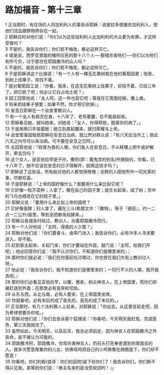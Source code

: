 # 路加福音 - 第十三章
  
 1 正当那时，有在场的人将加利利人的事告诉耶稣：说彼拉多使屠杀加利利人，使他们流血跟祭物搀杂在一起。  
 2 耶稣应时对他们说：「你们以为这些加利利人比加利利的大众更为有罪，才这样受害吗？  
 3 不是的，我告诉你们；你们若不悔改，都必这样灭亡。  
 4 或是说，西罗亚里面的楼所压死的那十八个人──那楼杀害他们──你们以为他们有所亏负，过于那住在耶路撒冷的众人吗？  
 5 不是的，我告诉你们；你们若不悔改，都必这样灭亡。  
 6 于是耶稣讲这个比喻说：「有一个人有一棵无花果树栽在他的葡萄园里；他来，到树上找果子，却找不着。  
 7 就对葡萄园工说：『你看，我来，在这无花果树上找果子，却找不着，已经三年了。把它砍了吧；何必让它白占地土呢？』  
 8 园工回答他说：『主人阿，这一年也容它吧；等我在它周围挖掘，撒上粪。  
 9 将来若结果子便罢；如果不然，你才把它砍掉』」  
 10 安息日耶稣在一个会堂里教训人。  
 11 有一个女人有病灵在身，十八年了，老弯着腰，总不能直起来。  
 12 耶稣看见她，就叫她来，对她说：「女人，你得释放，脱离你的病了。」  
 13 于是用两只手按着她；她立刻直起腰来，就归荣耀与上帝。  
 14 会堂管事因恼怒耶稣在安息日治病，就公然对群众说：「有六天应当作工；故此六天之内尽可以来治病，可不要在安息之日阿。」  
 15 主回答他说：「假冒为善的人哪，你们各人在安息日，不从秣槽上把牛或驴解开，牵去饮吗？  
 16 这个女人，是亚伯拉罕底子孙，撒但(即：魔鬼灵的别名)所捆锁的，你看，已十八年了，她不应该在安息的日子得解开，脱离这锁才吗？」  
 17 耶稣说了这些话，所有敌对他的人都觉得惭愧；全群的人因他所作一切光荣的事，尽都欢喜。  
 18 于是耶稣说：「上帝的国好像什么？我要用什么来比拟它呢？  
 19 它好像一粒芥菜种；人拿了，撒在自己的园子里；就生长起来，成了树；空中的飞鸟也栖息在它的枝子里。」  
 20 耶稣又说：「要用什么来比拟上帝的国呢？  
 21 它好像面酵；妇人拿了，藏在三斗(希腊文作：『撒特』，等于『细亚』，约一二点一二公升)面里，等到全团都发起酵来。」  
 22 耶稣沿各城各村经过，教训人，向着耶路撒冷而行。  
 23 有一个人对他说：「主阿，得救的人少罢？」  
 24 耶稣对他们说：「你们要奋斗，由窄门进入；我告诉你们，必有许多人寻求要进入，却不能。  
 25 赶到家主起来，关起门来，你们才要站在外面，敲门说：『主阿，给我们开吧』；他必回答你们说：『我不认识你们，不知道你们是哪里来的』；  
 26 那时你们就必说：『我们在你面前吃过喝过，你也曾在我们大街上教训过人呀』。  
 27 他必说：『我告诉你们，我不知道你们是哪里来的；一切行不义的人哪，离开我去吧。』  
 28 那时你们必看见亚伯拉罕，以撒，雅各，和众神言人，在上帝国里，而你们却被赶逐到外面；在那里必有哀哭和切齿。  
 29 从东与西，从北与南，必有人要来，在上帝国里坐席。  
 30 你就看吧，必有末后的成了首先的，首先的成了末后的。」  
 31 正当那时，有几个法利赛人上前来，对耶稣说：「你出去，从这里往前走吧，因为希律想要杀你呢。」  
 32 耶稣对他们说：「你们去告诉那个狐狸说：『你看吧，今天明天我赶鬼，完成医务，第三天我就完了。  
 33 虽然如此，今天明天，以及后天，我总必须前走，因为神言人在耶路撒冷之外丧命，是不被认为可能的。  
 34 耶路撒冷阿，耶路撒冷，你常杀害神言人，扔石头打死奉差遣到你里面去的人。我多次愿意聚集你的儿女，仿佛母鸡把自己的小鸡聚集在翅膀底下，你们却不愿意！  
 35 你看吧，你们的殿(或译：你们的庭院)留下给你们了！我告诉你们，你们断不得以见我，直等到你们说：『奉主名来的是当受祝颂的！』」